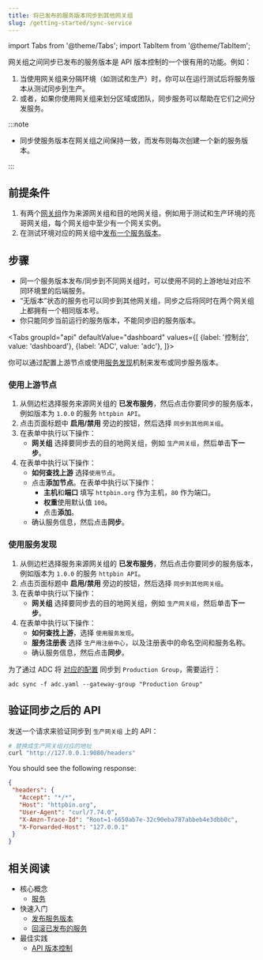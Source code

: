 ```yaml
---
title: 将已发布的服务版本同步到其他网关组
slug: /getting-started/sync-service
---
```


import Tabs from '@theme/Tabs';
import TabItem from '@theme/TabItem';

网关组之间同步已发布的服务版本是 API 版本控制的一个很有用的功能。例如：

1. 当使用网关组来分隔环境（如测试和生产）时，你可以在运行测试后将服务版本从测试同步到生产。
2. 或者，如果你使用网关组来划分区域或团队，同步服务可以帮助在它们之间分发服务。

:::note

* 同步使服务版本在网关组之间保持一致，而发布则每次创建一个新的服务版本。

:::

## 前提条件

1. 有两个[网关组](./add-gateway-group.md)作为来源网关组和目的地网关组，例如用于测试和生产环境的亮哥网关组，每个网关组中至少有一个网关实例。
2. 在测试环境对应的网关组中[发布一个服务版本](./publish-service.md)。

## 步骤

* 同一个服务版本发布/同步到不同网关组时，可以使用不同的上游地址对应不同环境里的后端服务。
* “无版本”状态的服务也可以同步到其他网关组，同步之后将同时在两个网关组上都拥有一个相同版本号。
* 你只能同步当前运行的服务版本，不能同步旧的服务版本。

<Tabs
groupId="api"
defaultValue="dashboard"
values={[
{label: '控制台', value: 'dashboard'},
{label: 'ADC', value: 'adc'},
]}>
<TabItem value="dashboard">

你可以通过配置上游节点或使用[服务发现](../key-concepts/service-discovery.md)机制来发布或同步服务版本。

### 使用上游节点

1. 从侧边栏选择服务来源网关组的 **已发布服务**，然后点击你要同步的服务版本，例如版本为 `1.0.0` 的服务 `httpbin API`。
2. 点击页面标题中 **启用/禁用** 旁边的按钮，然后选择 `同步到其他网关组`。
3. 在表单中执行以下操作：
   * **网关组** 选择要同步去的目的地网关组，例如 `生产网关组`，然后单击**下一步**。
4. 在表单中执行以下操作：
   * **如何查找上游** 选择`使用节点`。
   * 点击**添加节点**。在表单中执行以下操作：
      * **主机**和**端口** 填写 `httpbin.org` 作为主机，`80` 作为端口。
      * **权重**使用默认值 `100`。
      * 点击**添加**。
   * 确认服务信息，然后点击**同步**。

### 使用服务发现

1. 从侧边栏选择服务来源网关组的 **已发布服务**，然后点击你要同步的服务版本，例如版本为 `1.0.0` 的服务 `httpbin API`。
2. 点击页面标题中 **启用/禁用** 旁边的按钮，然后选择 `同步到其他网关组`。
3. 在表单中执行以下操作：
   * **网关组** 选择要同步去的目的地网关组，例如 `生产网关组`，然后单击**下一步**。
4. 在表单中执行以下操作：
   * **如何查找上游**，选择 `使用服务发现`。
   * **服务注册表** 选择 `生产用注册中心`，以及注册表中的命名空间和服务名称。
   * 确认服务信息，然后点击**同步**。

</TabItem>

<TabItem value="adc">

为了通过 ADC 将 [对应的配置](./publish-service.md#use-adc-to-publish-the-api) 同步到 `Production Group`，需要运行：  

```shell
adc sync -f adc.yaml --gateway-group "Production Group"
```

</TabItem>
</Tabs>

## 验证同步之后的 API

发送一个请求来验证同步到 `生产网关组` 上的 API：

```bash
# 替换成生产网关组对应的地址
curl "http://127.0.0.1:9080/headers"
```

You should see the following response:

```json
{
 "headers": {
   "Accept": "*/*",
   "Host": "httpbin.org",
   "User-Agent": "curl/7.74.0",
   "X-Amzn-Trace-Id": "Root=1-6650ab7e-32c90eba787abbeb4e3dbb0c",
   "X-Forwarded-Host": "127.0.0.1"
 }
}
```

## 相关阅读

- 核心概念
  - [服务](../key-concepts/services.md)
- 快速入门
  - [发布服务版本](publish-service.md)
  - [回滚已发布的服务](rollback-service.md)
- 最佳实践
  - [API 版本控制](../best-practices/api-version-control.md)
